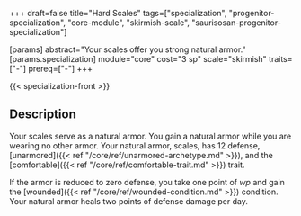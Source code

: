 +++
draft=false
title="Hard Scales"
tags=["specialization", "progenitor-specialization", "core-module", "skirmish-scale", "saurisosan-progenitor-specialization"]

[params]
  abstract="Your scales offer you strong natural armor."
  [params.specialization]
    module="core"
    cost="3 sp"
    scale="skirmish"
    traits=["-"]
    prereq=["-"]
+++

{{< specialization-front >}}

## Description

Your scales serve as a natural armor. You gain a natural armor while you are wearing no other armor. Your natural armor, scales, has 12 defense, [unarmored]({{< ref "/core/ref/unarmored-archetype.md" >}}), and the [comfortable]({{< ref "/core/ref/comfortable-trait.md" >}}) trait.

If the armor is reduced to zero defense, you take one point of *wp* and gain the [wounded]({{< ref "/core/ref/wounded-condition.md" >}}) condition. Your natural armor heals two points of defense damage per day.


